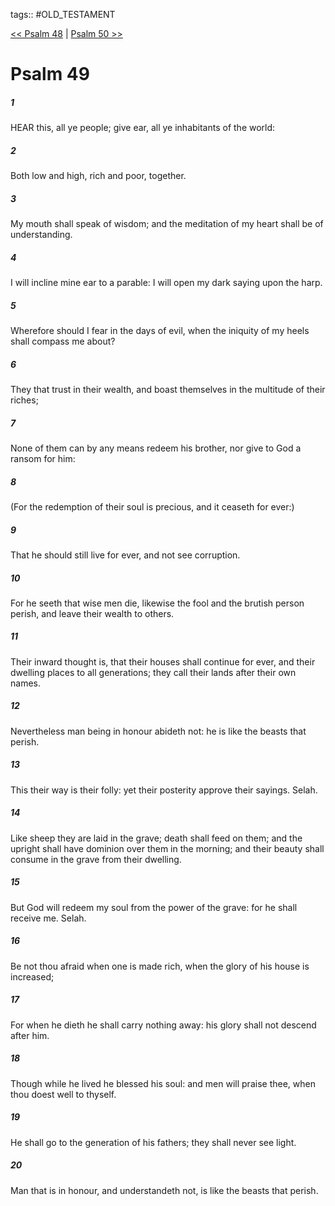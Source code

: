 tags:: #OLD_TESTAMENT

[<< Psalm 48](OLD_TESTAMENT/19_Psalms/Psalm_48.md) | [Psalm 50 >>](OLD_TESTAMENT/19_Psalms/Psalm_50.md)

# Psalm 49

##### 1

HEAR this, all ye people; give ear, all ye inhabitants of the world:

##### 2

Both low and high, rich and poor, together.

##### 3

My mouth shall speak of wisdom; and the meditation of my heart shall be of understanding.

##### 4

I will incline mine ear to a parable: I will open my dark saying upon the harp.

##### 5

Wherefore should I fear in the days of evil, when the iniquity of my heels shall compass me about?

##### 6

They that trust in their wealth, and boast themselves in the multitude of their riches;

##### 7

None of them can by any means redeem his brother, nor give to God a ransom for him:

##### 8

(For the redemption of their soul is precious, and it ceaseth for ever:)

##### 9

That he should still live for ever, and not see corruption.

##### 10

For he seeth that wise men die, likewise the fool and the brutish person perish, and leave their wealth to others.

##### 11

Their inward thought is, that their houses shall continue for ever, and their dwelling places to all generations; they call their lands after their own names.

##### 12

Nevertheless man being in honour abideth not: he is like the beasts that perish.

##### 13

This their way is their folly: yet their posterity approve their sayings. Selah.

##### 14

Like sheep they are laid in the grave; death shall feed on them; and the upright shall have dominion over them in the morning; and their beauty shall consume in the grave from their dwelling.

##### 15

But God will redeem my soul from the power of the grave: for he shall receive me. Selah.

##### 16

Be not thou afraid when one is made rich, when the glory of his house is increased;

##### 17

For when he dieth he shall carry nothing away: his glory shall not descend after him.

##### 18

Though while he lived he blessed his soul: and men will praise thee, when thou doest well to thyself.

##### 19

He shall go to the generation of his fathers; they shall never see light.

##### 20

Man that is in honour, and understandeth not, is like the beasts that perish.
